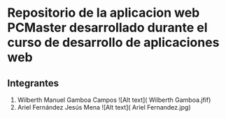 # Repositorio de la aplicacion web PCMaster desarrollado durante el curso de desarrollo de aplicaciones web

## Integrantes 

1. Wilberth Manuel Gamboa Campos
![Alt text]( Wilberth Gamboa.jfif)
2. Ariel Fernández Jesús Mena
![Alt text]( Ariel Fernandez.jpg)
